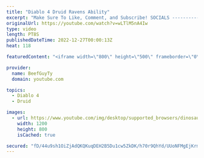 ```yaml
---
title: "Diablo 4 Druid Ravens Ability"
excerpt: "Make Sure To Like, Comment, and Subscribe! SOCIALS ---------------------------------------------- Join Our ..."
originalUrl: https://youtube.com/watch?v=wLTlM5nA4Iw
type: video
length: PT8S
publishedDateTime: 2022-12-27T00:00:13Z
heat: 118

featuredContent: "<iframe width=\"800\" height=\"500\" frameborder=\"0\" src=\"https://www.youtube.com/embed/wLTlM5nA4Iw\" allow=\"accelerometer; autoplay; encrypted-media; gyroscope; picture-in-picture\" allowfullscreen></iframe>"

provider:
  name: BeefGuyTy
  domain: youtube.com

topics:
  - Diablo 4
  - Druid

images:
  - url: https://www.youtube.com/img/desktop/supported_browsers/dinosaur.png
    width: 1200
    height: 800
    isCached: true

secured: "fD/44u9sh1OiZjAdQKQKuqDEH2B5Du1cw5ZkDK/h70r9QhYd/UUoNFMgEjKrmQgq0dH3wGy35POyvT2tuJtzVkY8nhdZ6UUEbe0RUQ5Fm8bztn/YVx2s/4ulLtN8KqwVi9hAGURlnWDCwWGWB22ZLEQjYwwWpDHJ3q4RqPle74kOGE+dCux/s/a8VOhXqWBJ3F56Glyzav6lrs4+m2kwvgZsiq+4wYeMib5/+vUrpDGlU2BThMwOvfOAEHuul6GHUbQUciZ3Bn//i9xltdWJIyXymR8n36pE+1HQFCEVEdK7AQbmqefamfJxeXzChe6+4KvLbY77UwzOUZCXM5WcLByASed18TuLq+tJvSD+AND+BsqPqmS/YGff+O0Eph7EBlKw2+Kb1GjgCj+XvYc1Uuc70Z3H4QTAexcN7Q3LI9E=;H7krvl0rkPp2n9HNz0OT6A=="
---
```


